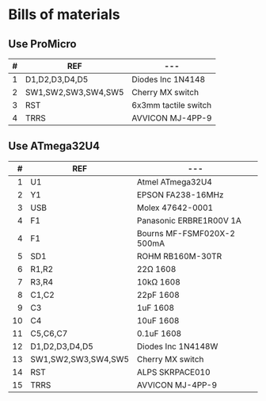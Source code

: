 # Bills of materials
## Use ProMicro

|#|REF|---|
|-:|-|-|
|1|D1,D2,D3,D4,D5|Diodes Inc 1N4148|
|2|SW1,SW2,SW3,SW4,SW5|Cherry MX switch|
|3|RST|6x3mm tactile switch|
|4|TRRS|AVVICON MJ-4PP-9|

## Use ATmega32U4



|#|REF|---|
|-:|-|-|
|1|U1|Atmel ATmega32U4|
|2|Y1|EPSON FA238-16MHz|
|3|USB|Molex 47642-0001|
|4|F1|Panasonic ERBRE1R00V 1A|
|4|F1|Bourns MF-FSMF020X-2 500mA|
|5|SD1|ROHM RB160M-30TR|  
|6|R1,R2|22Ω 1608|
|7|R3,R4|10kΩ 1608|
|8|C1,C2|22pF 1608|
|9|C3|1uF 1608|
|10|C4|10uF 1608|
|11|C5,C6,C7|0.1uF 1608|
|12|D1,D2,D3,D4,D5|Diodes Inc 1N4148W|
|13|SW1,SW2,SW3,SW4,SW5|Cherry MX switch|
|14|RST|ALPS SKRPACE010|
|15|TRRS|AVVICON MJ-4PP-9|
